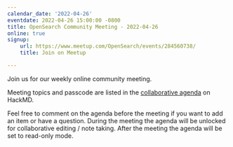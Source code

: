 ```yaml
---
calendar_date: '2022-04-26'
eventdate: 2022-04-26 15:00:00 -0800
title: OpenSearch Community Meeting - 2022-04-26
online: true
signup:
    url: https://www.meetup.com/OpenSearch/events/284560738/
    title: Join on Meetup

---
```


Join us for our weekly online community meeting.

Meeting topics and passcode are listed in the [collaborative agenda](https://hackmd.io/@HmdZWaVnQU6M8icdvC5TwQ/H1fmkDK-9) on HackMD.

Feel free to comment on the agenda before the meeting if you want to add an item or have a question.
During the meeting the agenda will be unlocked for collaborative editing / note taking. After the meeting the agenda will be set to read-only mode.
